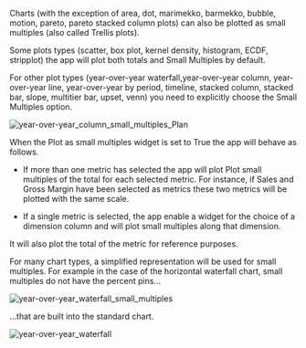 Charts (with the exception of area, dot, marimekko, barmekko, bubble, motion, pareto, pareto stacked column plots) can also be plotted as small multiples (also called Trellis plots).

Some plots types (scatter, box plot, kernel density, histogram, ECDF, stripplot) the app will plot both totals and Small Multiples by default.  

For other plot types (year-over-year waterfall,year-over-year column, year-over-year line, year-over-year by period, timeline, stacked column, stacked bar, slope, multitier bar, upset, venn) you need to explicitly choose the Small Multiples option.

![year-over-year_column_small_multiples_Plan](assets/images/year-over-year_column_small_multiples_Plan-16842472461821.png)

When the Plot as small multiples widget is set to True the app will behave as follows. 

- If more than one metric has selected the app will plot Plot small multiples of the total for each selected metric. For instance, if Sales and Gross Margin have been selected as metrics these two metrics will be plotted with the same scale. 

- If a single metric is selected, the app enable a widget for the choice of a dimension column and will plot small multiples along that dimension. 


It will also plot the total of the metric for reference purposes. 

For many chart types, a simplified representation will be used for small multiples. For example in the case of the horizontal waterfall chart, small multiples do not have the percent pins...

![year-over-year_waterfall_small_multiples](assets/images/year-over-year_waterfall_small_multiples-16842474923733.png)



...that are built into the standard chart. 

![year-over-year_waterfall](assets/images/year-over-year_waterfall-16842473396772.png)

